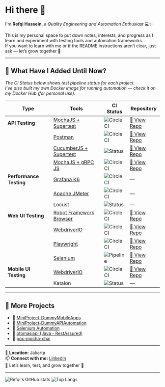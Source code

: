 # Hi there 👋  
I'm **Refqi Hussein**, a *Quality Engineering and Automation Enthusiast* 💻✨  

This is my personal space to put down notes, interests, and progress as I learn and experiment with testing tools and automation frameworks.  
If you want to learn with me or if the README instructions aren’t clear, just ask — let’s grow together 🚀  

---

## 🧠 What Have I Added Until Now?

*The CI Status below shows test pipeline status for each project.*  
*I’ve also built my own Docker image for running automation — check it on my Docker Hub (for personal use).*

| Type | Tools | CI Status | Repository |
|------|--------|-----------|-------------|
| **API Testing** | [MochaJS + Supertest](https://github.com/Vanillalatte0908/poc-mocha-chai) | ![CircleCI](https://img.shields.io/badge/build-passed-brightgreen) | [🔗 View Repo](https://github.com/Vanillalatte0908/poc-mocha-chai) |
|  | [Postman](https://github.com/Vanillalatte0908/MiniProject-DummyAPIAutomation) | ![CircleCI](https://img.shields.io/badge/build-passed-brightgreen) | [🔗 View Repo](https://github.com/Vanillalatte0908/MiniProject-DummyAPIAutomation) |
|  | [CucumberJS + Supertest](https://github.com/Vanillalatte0908/MiniProject-DummyAPIAutomation) | ![Status](https://img.shields.io/badge/pipeline-passed-brightgreen) | [🔗 View Repo](https://github.com/Vanillalatte0908/MiniProject-DummyAPIAutomation) |
|  | [MochaJS + gRPC JS](https://github.com/Vanillalatte0908/poc-mocha-chai) | ![CircleCI](https://img.shields.io/badge/build-passed-brightgreen) | [🔗 View Repo](https://github.com/Vanillalatte0908/poc-mocha-chai) |
| **Performance Testing** | [Grafana K6](https://github.com/Vanillalatte0908) | ![CircleCI](https://img.shields.io/badge/build-passed-brightgreen) | — |
|  | [Apache JMeter](https://github.com/Vanillalatte0908) | ![CircleCI](https://img.shields.io/badge/build-passed-brightgreen) | — |
|  | Locust | ![Status](https://img.shields.io/badge/not_ready-grey) | — |
| **Web UI Testing** | [Robot Framework Browser](https://github.com/Vanillalatte0908/seleniumautomation) | ![CircleCI](https://img.shields.io/badge/build-passed-brightgreen) | [🔗 View Repo](https://github.com/Vanillalatte0908/seleniumautomation) |
|  | [WebdriverIO](https://github.com/Vanillalatte0908/MiniProject-DummyMobileApps) | ![CircleCI](https://img.shields.io/badge/build-passed-brightgreen) | [🔗 View Repo](https://github.com/Vanillalatte0908/MiniProject-DummyMobileApps) |
|  | [Playwright](https://github.com/Vanillalatte0908/MiniProject-DummyAPIAutomation) | ![CircleCI](https://img.shields.io/badge/build-passed-brightgreen) | [🔗 View Repo](https://github.com/Vanillalatte0908/MiniProject-DummyAPIAutomation) |
|  | [Selenium](https://github.com/Vanillalatte0908/seleniumautomation) | ![Pipeline](https://img.shields.io/badge/pipeline-status-blue) | [🔗 View Repo](https://github.com/Vanillalatte0908/seleniumautomation) |
| **Mobile UI Testing** | [WebdriverIO](https://github.com/Vanillalatte0908/MiniProject-DummyMobileApps) | ![CircleCI](https://img.shields.io/badge/build-passed-brightgreen) | [🔗 View Repo](https://github.com/Vanillalatte0908/MiniProject-DummyMobileApps) |
|  | Katalon | ![Status](https://img.shields.io/badge/not_ready-grey) | — |

---

## 🧭 More Projects
- 🧪 [MiniProject-DummyMobileApps](https://github.com/Vanillalatte0908/MiniProject-DummyMobileApps)
- 🧰 [MiniProject-DummyAPIAutomation](https://github.com/Vanillalatte0908/MiniProject-DummyAPIAutomation)
- 🧱 [Selenium Automation](https://github.com/Vanillalatte0908/seleniumautomation)
- 🧩 [otomasiapi (Java - RestAssured)](https://github.com/Vanillalatte0908/otomasiapi)
- 🧫 [poc-mocha-chai](https://github.com/Vanillalatte0908/poc-mocha-chai)

---

📍 **Location:** Jakarta  
📫 **Connect with me:** [LinkedIn](https://www.linkedin.com/in/refqihussein)  
💬 Let’s learn, test, and grow together 🚀  

---

![Refqi's GitHub stats](https://github-readme-stats.vercel.app/api?username=Vanillalatte0908&show_icons=true&theme=tokyonight)
![Top Langs](https://github-readme-stats.vercel.app/api/top-langs/?username=Vanillalatte0908&layout=compact&theme=tokyonight)
